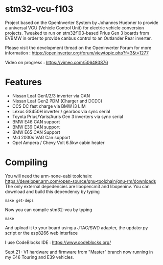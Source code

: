 # stm32-vcu-f103
Project based on the OpenInverter System by Johannes Huebner to provide a universal VCU (Vehicle Control Unit) for electric vehicle conversion projects. Tweaked to run on stm32f103-based Prius Gen 3 boards from EVBMW in order to provide canbus control to an Outlander Rear inverter.

Please visit the development thread on the Openinverter Forum for more information : https://openinverter.org/forum/viewtopic.php?f=3&t=1277


Video on progress : https://vimeo.com/506480876

# Features

- Nissan Leaf Gen1/2/3 inverter via CAN
- Nissan Leaf Gen2 PDM (Charger and DCDC)
- CCS DC fast charge via BMW i3 LIM
- Lexus GS450H inverter / gearbox via sync serial
- Toyota Prius/Yaris/Auris Gen 3 inverters via sync serial
- BMW E46 CAN support
- BMW E39 CAN support
- BMW E65 CAN Support
- Mid 2000s VAG Can support
- Opel Ampera / Chevy Volt 6.5kw cabin heater

# Compiling
You will need the arm-none-eabi toolchain: https://developer.arm.com/open-source/gnu-toolchain/gnu-rm/downloads
The only external depedencies are libopencm3 and libopeninv. You can download and build this dependency by typing

`make get-deps`

Now you can compile stm32-vcu by typing

`make`

And upload it to your board using a JTAG/SWD adapter, the updater.py script or the esp8266 web interface

I use CodeBlocks IDE :  https://www.codeblocks.org/

Sept 21 : V1 hardware and firmware from "Master" branch now running in my E46 Touring and E39 vehicles.
